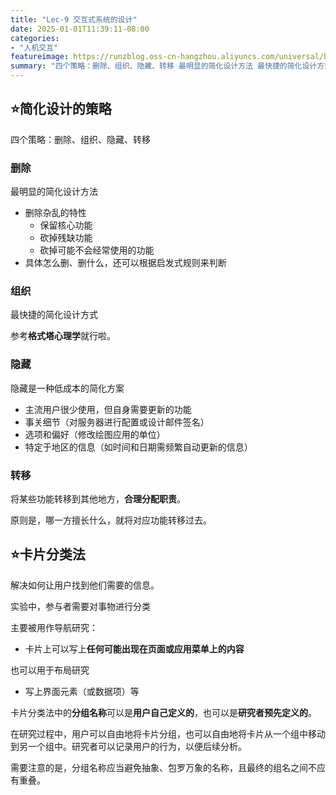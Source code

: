```yaml
---
title: "Lec-9 交互式系统的设计"
date: 2025-01-01T11:39:11-08:00
categories: 
- "人机交互"
featureimage: https://runzblog.oss-cn-hangzhou.aliyuncs.com/universal/background1.jpg
summary: "四个策略：删除、组织、隐藏、转移 最明显的简化设计方法 最快捷的简化设计方式 参考就行啦。 隐藏是一种低成本的简化方案 将某些功能转移到其他地方，。 原则是，哪一方擅长什么，就将对应功能转移过去。 解..."
---
```


## ⭐简化设计的策略

四个策略：删除、组织、隐藏、转移

### 删除

最明显的简化设计方法

- 删除杂乱的特性
	- 保留核心功能
	- 砍掉残缺功能
	- 砍掉可能不会经常使用的功能
- 具体怎么删、删什么，还可以根据启发式规则来判断

### 组织

最快捷的简化设计方式

参考**格式塔心理学**就行啦。

### 隐藏

隐藏是一种低成本的简化方案

- 主流用户很少使用，但自身需要更新的功能
- 事关细节（对服务器进行配置或设计邮件签名）
- 选项和偏好（修改绘图应用的单位）
- 特定于地区的信息（如时间和日期需频繁自动更新的信息）

### 转移

将某些功能转移到其他地方，**合理分配职责**。

原则是，哪一方擅长什么，就将对应功能转移过去。


## ⭐卡片分类法

解决如何让用户找到他们需要的信息。

实验中，参与者需要对事物进行分类

主要被用作导航研究：

- 卡片上可以写上**任何可能出现在页面或应用菜单上的内容**

也可以用于布局研究

- 写上界面元素（或数据项）等

卡片分类法中的**分组名称**可以是**用户自己定义的**，也可以是**研究者预先定义的**。

在研究过程中，用户可以自由地将卡片分组，也可以自由地将卡片从一个组中移动到另一个组中。研究者可以记录用户的行为，以便后续分析。

需要注意的是，分组名称应当避免抽象、包罗万象的名称，且最终的组名之间不应有重叠。